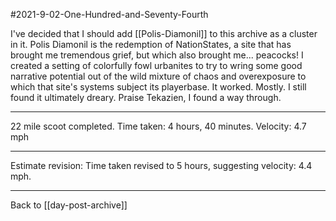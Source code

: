 #2021-9-02-One-Hundred-and-Seventy-Fourth

I've decided that I should add [[Polis-Diamonil]] to this archive as a cluster in it.  Polis Diamonil is the redemption of NationStates, a site that has brought me tremendous grief, but which also brought me... peacocks!  I created a setting of colorfully fowl urbanites to try to wring some good narrative potential out of the wild mixture of chaos and overexposure to which that site's systems subject its playerbase.  It worked.  Mostly.  I still found it ultimately dreary.  Praise Tekazien, I found a way through.

---
22 mile scoot completed.  Time taken: 4 hours, 40 minutes.  Velocity:  4.7 mph

---
Estimate revision:  Time taken revised to 5 hours, suggesting velocity: 4.4 mph.

---
Back to [[day-post-archive]]